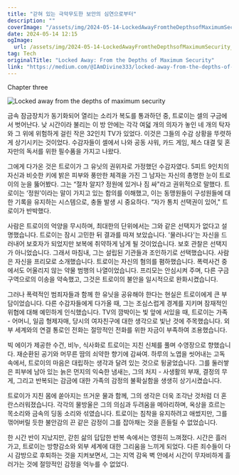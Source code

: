 ```yaml
---
title: "갇혀 있는 극악무도한 보안의 심연으로부터"
description: ""
coverImage: "/assets/img/2024-05-14-LockedAwayFromtheDepthsofMaximumSecurity_0.png"
date: 2024-05-14 12:15
ogImage: 
  url: /assets/img/2024-05-14-LockedAwayFromtheDepthsofMaximumSecurity_0.png
tag: Tech
originalTitle: "Locked Away: From the Depths of Maximum Security"
link: "https://medium.com/@IAmDivine333/locked-away-from-the-depths-of-maximum-security-cdefc8d712ba"
---
```



Chapter three

![Locked away from the depths of maximum security](/assets/img/2024-05-14-LockedAwayFromtheDepthsofMaximumSecurity_0.png)

금속 잠금장치가 동기화되어 열리는 소리가 복도를 통과하던 중, 트로이는 셀의 구금에서 벗어난다. 낮 시간이라 불리는 이 방 안에는 각각 여덟 개의 의자가 놓인 네 개의 탁자와 그 위에 위험하게 걸린 작은 32인치 TV가 있었다. 이것은 그들의 수감 상황을 뚜렷하게 상기시키는 것이었다. 수감자들이 셀에서 나와 공동 샤워, 카드 게임, 체스 대결 및 혼자만의 독서를 위한 필수품을 가지고 나왔다.

그에게 다가온 것은 트로이가 그 유닛의 권위자로 가정했던 수감자였다. 5피트 9인치의 자신과 비슷한 키에 밝은 피부와 풍만한 체격을 가진 그 남자는 자신의 총명한 눈이 트로이의 눈을 뚫어봤다. 그는 “절차 알지? 정원에 있거나 짐 싸"라고 권위적으로 말했다. 트로이는 ‘정원’이라는 말이 가지고 있는 함의를 이해했고, 이는 동맹원들이 구성원들에 대한 기록을 유지하는 시스템으로, 충돌 발생 시 중요하다. “자가 통치 선택권이 있어," 트로이가 반박했다.



사람은 트로이의 억양을 무시하며, 최대한의 단위에서는 그와 같은 선택지가 없다고 설명했습니다. 트로이는 잠시 고민한 뒤 결과를 따져 보았습니다. '물러나다'는 자신을 드러내어 보호자가 되었지만 보복에 취약하게 남게 될 것이었습니다. 보호 관찰은 선택지가 아니었습니다. 그래서 마침내, 그는 설립된 기관들과 조인하기로 선택했습니다. 사람은 자신을 프리모로 소개했습니다. 트로이는 자신의 혐의를 폄하했습니다. 폭력사건 중에서도 어울리지 않는 약물 범행의 나열이었습니다. 프리모는 안심시켜 주며, 다른 구금구역으로의 이송을 약속했고, 그것은 트로이의 불안을 일시적으로 완화시켰습니다.

그러나 폭력적인 범죄자들과 함께 한 유닛을 공유해야 한다는 현실은 트로이에게 큰 부담이었습니다. 다른 수감자들에게 다가올 때, 그는 조심스럽게 경계를 지키며 잠재적인 위협에 대해 예민하게 인식했습니다. TV의 깜박이는 빛 앞에 서있을 때, 트로이는 가족 - 어머니, 일곱 형제자매, 당시의 여자친구에 대한 생각으로 빛난 것에 주목했습니다. 외부 세계와의 연결 통로인 전화는 절망적인 전화를 위한 자금이 부족하여 조용했습니다.

빅 에이가 제공한 수건, 비누, 식사화로 트로이는 지친 신체를 풀며 수영장으로 향했습니다. 재순환된 공기와 머무른 땀의 쇠약한 향기에 감싸여. 하루의 노엽을 씻어내는 고독 속에서, 트로이의 마음은 대립하는 생각과 달려 있는 것으로 뒹굴었습니다. 그를 둘러쌓은 피부에 남아 있는 늙은 먼지의 익숙한 냄새는, 그의 처지 - 사생활의 부재, 결정의 무게, 그리고 반복되는 감금에 대한 가족의 감정의 불확실함을 생생히 상기시켰습니다.

트로이가 지친 몸에 쏟아지는 뜨거운 물과 함께, 그의 생각은 더욱 조각난 것처럼 더 혼란스러워졌습니다. 각각의 물방울은 그의 의심과 두려움을 메아리하며, 옥상을 흐르는 목소리와 금속의 딩동 소리와 섞였습니다. 트로이는 침착을 유지하려고 애썼지만, 그를 꺾어버릴 듯한 불안감의 끈 같은 감정이 그를 잡아채는 것을 흔들릴 수 없었습니다.



한 시간 반이 지났지만, 갇힌 삶의 답답한 반복 속에서는 영원히 느껴졌다. 시간은 흘러가고, 트로이는 방향감소와 외부 세계에 대한 그리움을 느끼게 되었다. 다른 죄수들이 다시 감방으로 후퇴하는 것을 지켜보면서, 그는 지역 감옥 벽 안에서 시간이 무자비하게 흘러가는 것에 절망적인 감정을 억누를 수 없었다.